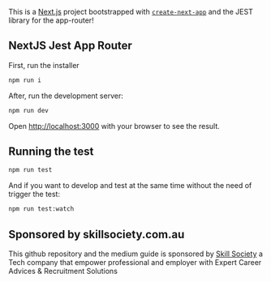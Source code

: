 This is a [Next.js](https://nextjs.org/) project bootstrapped with [`create-next-app`](https://github.com/vercel/next.js/tree/canary/packages/create-next-app) and the JEST library for the app-router!

## NextJS Jest App Router

First, run the installer
```bash
npm run i 
```

After, run the development server:

```bash
npm run dev
```

Open [http://localhost:3000](http://localhost:3000) with your browser to see the result.

## Running the test
```bash
npm run test
```

And if you want to develop and test at the same time without the need of trigger the test: 

```bash
npm run test:watch
```

## Sponsored by skillsociety.com.au
This github repository and the medium guide is sponsored by [Skill Society](https://skillsociety.com.au) a Tech company that empower professional and employer with Expert Career Advices & Recruitment Solutions 